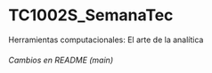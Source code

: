 # TC1002S_SemanaTec
Herramientas computacionales: El arte de la analítica
###### Cambios en README (main)
